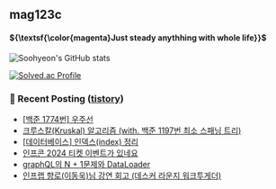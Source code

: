 ## mag123c 

#### ${\textsf{\color{magenta}Just steady anythhing with whole life}}$

![Soohyeon's GitHub stats](https://github-readme-stats.vercel.app/api?username=mag123c&show_icons=true&theme=dark)
<!--[![Solved.ac Profile](http://mazassumnida.wtf/api/v2/generate_badge?boj=diehreo)](https://solved.ac/diehreo/)-->
[![Solved.ac Profile](http://mazassumnida.wtf/api/v2/generate_badge?boj=diehreo)](https://solved.ac/diehreo/)



### 📕 Recent Posting ([tistory](https://mag1c.tistory.com))
- [[백준 1774번] 우주선](https://mag1c.tistory.com/530)</br>
- [크루스칼(Kruskal) 알고리즘 (with. 백준 1197번 최소 스패닝 트리)](https://mag1c.tistory.com/529)</br>
- [[데이터베이스] 인덱스(index) 정리](https://mag1c.tistory.com/528)</br>
- [인프콘 2024  티켓 이벤트가 있네요](https://mag1c.tistory.com/527)</br>
- [graphQL의 N + 1문제와 DataLoader](https://mag1c.tistory.com/526)</br>
- [인프랩 향로(이동욱)님 강연 회고 (데스커 라운지 워크투게더)](https://mag1c.tistory.com/525)</br>
